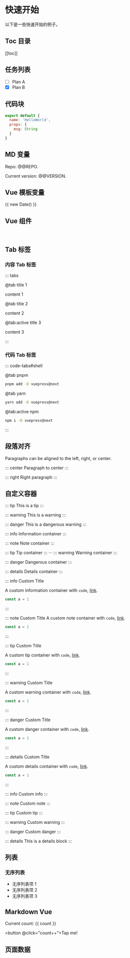 # 快速开始

以下是一些快速开始的例子。

## Toc 目录

[[toc]]

## 任务列表

- [ ] Plan A
- [x] Plan B

## 代码块

```js
export default {
  name: 'HelloWorld',
  props: {
    msg: String
  }
}
```

## MD 变量

Repo: @@REPO.

Current version: @@VERSION.

## Vue 模板变量

{{ new Date() }}

## Vue 组件

<HelloWorld name="Leon" />
<br/>

<NpmBadge package="pushoo-cli" />

## Tab 标签

### 内容 Tab 标签

::: tabs

@tab title 1

content 1

@tab title 2

content 2

@tab:active title 3

content 3

:::

### 代码 Tab 标签

::: code-tabs#shell

@tab pnpm

```bash
pnpm add -D vuepress@next
```

@tab yarn

```bash
yarn add -D vuepress@next
```

@tab:active npm

```bash
npm i -D vuepress@next
```

:::

## 段落对齐

Paragraphs can be aligned to the left, right, or center.

::: center Paragraph to center :::

::: right Right paragraph :::

## 自定义容器

::: tip
This is a tip
:::

::: warning
This is a warning
:::

::: danger
This is a dangerous warning
:::

::: info
Information container
:::

::: note
Note container
:::

::: tip
Tip container
:::
···
::: warning
Warning container
:::

::: danger
Dangerous container
:::

::: details
Details container
:::

::: info Custom Title

A custom information container with `code`, [link](#demo).

```js
const a = 1
```

:::

::: note Custom Title
A custom note container with `code`, [link](#demo).

```js
const a = 1
```

:::

::: tip Custom Title

A custom tip container with `code`, [link](#demo).

```js
const a = 1
```

:::

::: warning Custom Title

A custom warning container with `code`, [link](#demo).

```js
const a = 1
```

:::

::: danger Custom Title

A custom danger container with `code`, [link](#demo).

```js
const a = 1
```

:::

::: details Custom Title

A custom details container with `code`, [link](#demo).

```js
const a = 1
```

:::

::: info Custom info
:::

::: note Custom note
:::

::: tip Custom tip
:::

::: warning Custom warning
:::

::: danger Custom danger
:::

::: details
This is a details block
:::

## 列表

### 无序列表

- 无序列表项 1
- 无序列表项 2
- 无序列表项 3

## Markdown Vue

<RedDiv>

Current count: {{ count }}

</RedDiv>

<button @click="count++">Tap me!</button>

<script setup>
import { h, ref } from 'vue'

const RedDiv = (_, ctx) => h(
  'div',
  {
    class: 'red-div',
  },
  ctx.slots.default()
)
const msg = 'Markdown 中的 Vue'
const count = ref(0)
</script>

<style>
.red-div {
  color: #ff0000;
}
</style>

## 页面数据

<PageData/>
